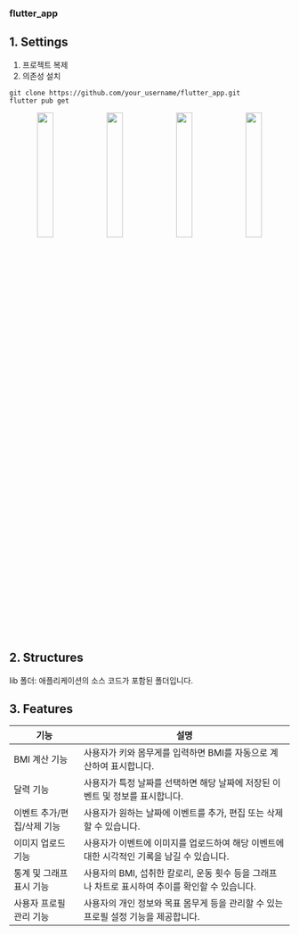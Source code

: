 ### flutter_app

## 1. Settings
1) 프로젝트 복제
2) 의존성 설치
```
git clone https://github.com/your_username/flutter_app.git
flutter pub get
```
<p align="center">  
    <img src="https://github.com/JinhoMo/OCR_Project/assets/82569171/2c18399c-8986-4575-9e90-59095b954da1" align="center" width="24%">  
    <img src="https://github.com/JinhoMo/OCR_Project/assets/82569171/550c3dff-8e66-418c-b99d-8273cbe60d73" align="center" width="24%">  
    <img src="https://github.com/JinhoMo/OCR_Project/assets/82569171/c055c629-ae1a-42dc-adc3-5fdefd02a928" align="center" width="24%">  
    <img src="https://github.com/JinhoMo/OCR_Project/assets/82569171/cfad3592-54b2-45bb-9523-3f1f13058d41" align="center" width="24%">  
</p>

## 2. Structures
lib 폴더: 애플리케이션의 소스 코드가 포함된 폴더입니다.

## 3. Features
| 기능 | 설명 |
|-----|-----|
|BMI 계산 기능|사용자가 키와 몸무게를 입력하면 BMI를 자동으로 계산하여 표시합니다.|
|달력 기능|사용자가 특정 날짜를 선택하면 해당 날짜에 저장된 이벤트 및 정보를 표시합니다.|
|이벤트 추가/편집/삭제 기능|사용자가 원하는 날짜에 이벤트를 추가, 편집 또는 삭제할 수 있습니다.|
|이미지 업로드 기능|사용자가 이벤트에 이미지를 업로드하여 해당 이벤트에 대한 시각적인 기록을 남길 수 있습니다.|
|통계 및 그래프 표시 기능|사용자의 BMI, 섭취한 칼로리, 운동 횟수 등을 그래프나 차트로 표시하여 추이를 확인할 수 있습니다.|
|사용자 프로필 관리 기능|사용자의 개인 정보와 목표 몸무게 등을 관리할 수 있는 프로필 설정 기능을 제공합니다.|
